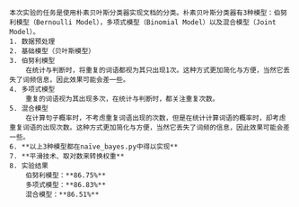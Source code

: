     本次实验的任务是使用朴素贝叶斯分类器实现文档的分类。朴素贝叶斯分类器有3种模型：伯努利模型（Bernoulli Model），多项式模型（Binomial Model）以及混合模型（Joint Model）。
    1. 数据预处理
    2. 基础模型（贝叶斯模型）
    3. 伯努利模型
        在统计与判断时，将重复的词语都视为其只出现1次。这种方式更加简化与方便，当然它丢失了词频信息，因此效果可能会差一些。
    4. 多项式模型
        重复的词语视为其出现多次，在统计与判断时，都关注重复次数。
    5. 混合模型
        在计算句子概率时，不考虑重复词语出现的次数，但是在统计计算词语的概率时，却考虑重复词语的出现次数。这种方式更加简化与方便，当然它丢失了词频的信息，因此效果可能会差一些。
    6. **以上3种模型都在naïve_bayes.py中得以实现**
    7. **平滑技术、取对数来转换权重**
    8. 实验结果
        伯努利模型：**86.75%**
        多项式模型：**86.83%**
        混合模型：**86.51%**
